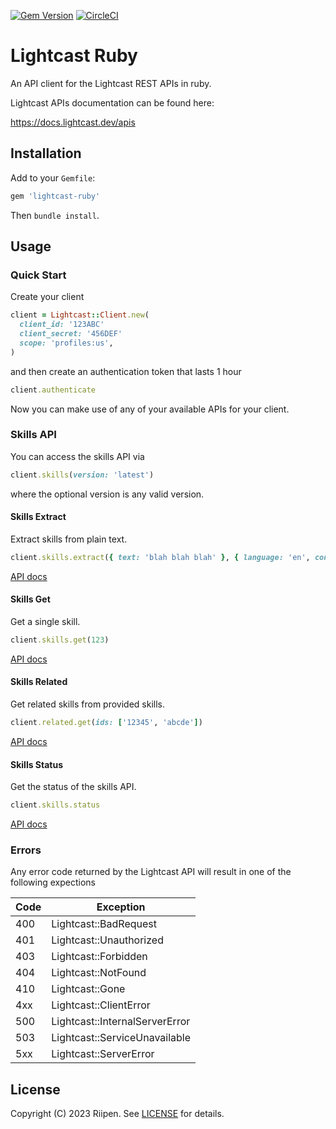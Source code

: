 [![Gem Version](https://badge.fury.io/rb/lightcast-ruby.svg)](https://badge.fury.io/rb/lightcast-ruby)
[![CircleCI](https://dl.circleci.com/status-badge/img/gh/riipen/lightcast-ruby/tree/main.svg?style=svg)](https://dl.circleci.com/status-badge/redirect/gh/riipen/lightcast-ruby/tree/main)

# Lightcast Ruby

An API client for the Lightcast REST APIs in ruby.

Lightcast APIs documentation can be found here:

https://docs.lightcast.dev/apis

## Installation

Add to your `Gemfile`:

```ruby
gem 'lightcast-ruby'
```

Then `bundle install`.

## Usage

### Quick Start

Create your client

```ruby
client = Lightcast::Client.new(
  client_id: '123ABC'
  client_secret: '456DEF'
  scope: 'profiles:us',
)
```

and then create an authentication token that lasts 1 hour

```ruby
client.authenticate
```

Now you can make use of any of your available APIs for your client.

### Skills API

You can access the skills API via

```ruby
client.skills(version: 'latest')
```

where the optional version is any valid version.

#### Skills Extract

Extract skills from plain text.

```ruby
client.skills.extract({ text: 'blah blah blah' }, { language: 'en', confidence_threshold: 0.5 })
```

[API docs](https://docs.lightcast.dev/apis/skills#versions-version-extract)

#### Skills Get

Get a single skill.

```ruby
client.skills.get(123)
```

[API docs](https://docs.lightcast.dev/apis/skills#versions-version-skills-skill_id)

#### Skills Related

Get related skills from provided skills.

```ruby
client.related.get(ids: ['12345', 'abcde'])
```

[API docs](https://docs.lightcast.dev/apis/skills#versions-version-related)

#### Skills Status

Get the status of the skills API.

```ruby
client.skills.status
```

[API docs](https://docs.lightcast.dev/apis/skills#status)

### Errors

Any error code returned by the Lightcast API will result in one of the following expections

|Code|Exception|
|----|---------|
|400| Lightcast::BadRequest|
|401| Lightcast::Unauthorized|
|403| Lightcast::Forbidden|
|404| Lightcast::NotFound|
|410| Lightcast::Gone|
|4xx| Lightcast::ClientError|
|500| Lightcast::InternalServerError|
|503| Lightcast::ServiceUnavailable|
|5xx| Lightcast::ServerError|

## License

Copyright (C) 2023 Riipen. See [LICENSE](https://github.com/riipen/lightcast-ruby/blob/master/LICENSE.md) for details.